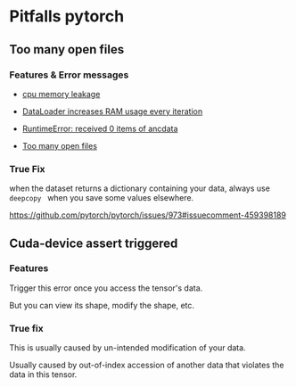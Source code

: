 # Pitfalls pytorch

## Too many open files

### Features & Error messages

* [cpu memory leakage](https://discuss.pytorch.org/t/memory-leak-on-cpu/47484)

* [DataLoader increases RAM usage every iteration](https://discuss.pytorch.org/t/dataloader-increases-ram-usage-every-iteration/6636)

* [RuntimeError: received 0 items of ancdata](https://discuss.pytorch.org/t/runtimeerror-received-0-items-of-ancdata/4999)

* [Too many open files](https://github.com/pytorch/pytorch/issues/11201)

  

### True Fix

when the dataset returns a dictionary containing your data, always use `deepcopy ` when you save some values elsewhere.

https://github.com/pytorch/pytorch/issues/973#issuecomment-459398189



## Cuda-device assert triggered

### Features

Trigger this error once you access the tensor's data.

But you can view its shape, modify the shape, etc.



### True fix

This is usually caused by un-intended modification of your data.

Usually caused by out-of-index accession of another data that violates the data in this tensor.
